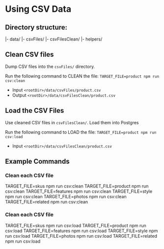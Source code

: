 # Using CSV Data

## Directory structure:

|- data/
|- csvFiles/
|- csvFilesClean/
|- helpers/

## Clean CSV files

Dump CSV files into the `csvFiles/` directory.

Run the following command to CLEAN the file:
`TARGET_FILE=product npm run csv:clean`

- Input `<rootDir>/data/csvFiles/product.csv`
- Output `<rootDir>/data/csvFilesClean/product.csv`

## Load the CSV Files

Use cleaned CSV files in `csvFilesClean/`. Load them into Postgres

Run the following command to LOAD the file:
`TARGET_FILE=product npm run csv:load`

- Input `<rootDir>/data/csvFilesClean/product.csv`

## Example Commands

### Clean each CSV file

TARGET_FILE=skus npm run csv:clean
TARGET_FILE=product npm run csv:clean
TARGET_FILE=features npm run csv:clean
TARGET_FILE=style npm run csv:clean
TARGET_FILE=photos npm run csv:clean
TARGET_FILE=related npm run csv:clean

### Clean each CSV file

TARGET_FILE=skus npm run csv:load
TARGET_FILE=product npm run csv:load
TARGET_FILE=features npm run csv:load
TARGET_FILE=style npm run csv:load
TARGET_FILE=photos npm run csv:load
TARGET_FILE=related npm run csv:load
